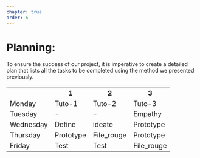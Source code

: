 ```yaml
---
chapter: true
order: 6
---
```


<a id="Planning"></a>

# Planning:

To ensure the success of our project, it is imperative to create a detailed plan that lists all the tasks to be completed using the method we presented previously.

<table style="font-size: 18px" >
  <tr>
    <th></th>
    <th>1</th>
    <th>2</th>
    <th>3</th>
  </tr>
  <tr>
    <td>Monday</td>
    <td>Tuto-1</td>
    <td>Tuto-2</td>
    <td>Tuto-3</td>
  </tr>
  <tr>
    <td>Tuesday</td>
    <td>-</td>
    <td>-</td>
    <td>Empathy</td>
  </tr>
  <tr>
    <td>Wednesday</td>
    <td>Define</td>
    <td>ideate</td>
    <td>Prototype</td>
  </tr>
  <tr>
    <td>Thursday</td>
    <td>Prototype</td>
    <td>File_rouge</td>
    <td>Prototype</td>
  </tr>
  <tr>
    <td>Friday</td>
    <td>Test</td>
    <td>Test</td>
    <td>File_rouge</td>
  </tr>
</table>

